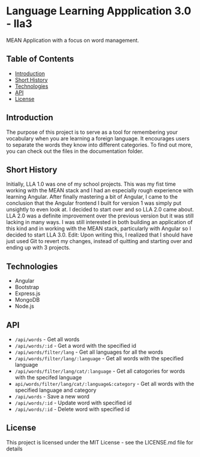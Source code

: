 # Language Learning Appplication 3.0 - lla3
MEAN Application with a focus on word management.

## Table of Contents
* [Introduction](#introduction)
* [Short History](#short-history)
* [Technologies](#technologies)
* [API](#api)
* [License](#license)

## Introduction 
The purpose of this project is to serve as a tool for remembering your vocabulary when you are learning a foreign language. It encourages users to separate the words they know into different categories. To find out more, you can check out the files in the documentation folder.

## Short History 
Initially, LLA 1.0 was one of my school projects. This was my fist time working with the MEAN stack and I had an especially rough experience with learning Angular. After finally mastering a bit of Angular, I came to the conclusion that the Angular frontend I built for version 1 was simply put unsightly to even look at. I decided to start over and so LLA 2.0 came about. LLA 2.0 was a definite improvement over the previous version but it was still lacking in many ways. I was still interested in both building an application of this kind and in working with the MEAN stack, particularly with Angular so I decided to start LLA 3.0. 
Edit: Upon writing this, I realized that I should have just used Git to revert my changes, instead of quitting and starting over and ending up with 3 projects. 

## Technologies 
* Angular
* Bootstrap
* Express.js 
* MongoDB 
* Node.js

## API 
- `/api/words` - Get all words 
- `/api/words/:id` - Get a word with the specified id 
- `/api/words/filter/lang` - Get all languages for all the words
- `/api/words/filter/lang/:language` - Get all words with the specified language 
- `/api/words/filter/lang/cat/:language` - Get all catogories for words with the specifed language 
- `api/words/filter/lang/cat/:language&:category` - Get all words with the specified language and category 
- `/api/words` - Save a new word
- `/api/words/:id` - Update word with specified id 
- `/api/words/:id` - Delete word with specified id 

## License 
This project is licensed under the MIT License - see the LICENSE.md file for details